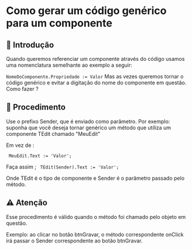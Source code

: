 # Como gerar um código genérico para um componente 

## 🚀 Introdução

Quando queremos referenciar um componente através do código usamos uma nomenclatura semelhante ao exemplo a seguir:

``
NomeDoComponente.Propriedade := Valor
``
Mas as vezes queremos tornar o código genérico e evitar a digitação do nome do componente em questão. Como fazer ?


## 🔧 Procedimento

Use o prefixo Sender, que é enviado como parâmetro. Por exemplo: suponha que você deseja tornar genérico um método que utiliza um componente TEdit chamado "MeuEdit"

Em vez de :

`` 
MeuEdit.Text := 'Valor';
`` 

Faça assim ;
`` 
TEdit(Sender).Text := 'Valor';
`` 

Onde TEdit é o tipo de componente e Sender é o parâmetro passado pelo método.

## :warning: Atenção

Esse procedimento é válido quando o método foi chamado pelo objeto em questão. 

Exemplo: ao clicar no botão btnGravar, o método correspondente onClick irá passar o Sender correspondente ao botão btnGravar.
